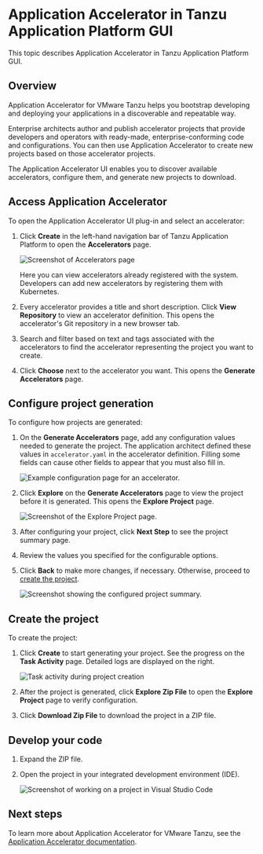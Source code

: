 # Application Accelerator in Tanzu Application Platform GUI

This topic describes Application Accelerator in Tanzu Application Platform GUI.

## <a id="overview"></a> Overview

Application Accelerator for VMware Tanzu helps you bootstrap developing and deploying your applications in a discoverable and repeatable way.

Enterprise architects author and publish accelerator projects that provide developers and operators
with ready-made, enterprise-conforming code and configurations.
You can then use Application Accelerator to create new projects based on those accelerator projects.

The Application Accelerator UI enables you to discover available accelerators, configure them, and
generate new projects to download.

## <a id='entry-point'></a>Access Application Accelerator

To open the Application Accelerator UI plug-in and select an accelerator:

1. Click **Create** in the left-hand navigation bar of Tanzu Application Platform to open the
   **Accelerators** page.

    ![Screenshot of Accelerators page](images/aa1-acc-page.png)

    Here you can view accelerators already registered with the system.
    Developers can add new accelerators by registering them with Kubernetes.

2. Every accelerator provides a title and short description.
   Click **View Repository** to view an accelerator definition. This opens the accelerator's Git
   repository in a new browser tab.

3. Search and filter based on text and tags associated with the accelerators to find the accelerator
   representing the project you want to create.

4. Click **Choose** next to the accelerator you want. This opens the **Generate Accelerators** page.

## <a id='configure-project'></a> Configure project generation

To configure how projects are generated:

1. On the **Generate Accelerators** page, add any configuration values needed to generate the
   project. The application architect defined these values in `accelerator.yaml` in the accelerator
   definition.
   Filling some fields can cause other fields to appear that you must also fill in.

    ![Example configuration page for an accelerator.](images/aa2-configuringAnAccelerator.png)

2. Click **Explore** on the **Generate Accelerators** page to view the project before it is generated.
   This opens the **Explore Project** page.

    ![Screenshot of the Explore Project page.](images/aa3-exploringProject.png)

3. After configuring your project, click **Next Step** to see the project summary page.

4. Review the values you specified for the configurable options.

5. Click **Back** to make more changes, if necessary. Otherwise, proceed to [create the project](#create-project).

    ![Screenshot showing the configured project summary.](images/aa4-configuredProjectSummary.png)

## <a id='create-project'></a> Create the project

To create the project:

1. Click **Create** to start generating your project. See the progress on the **Task Activity** page.
   Detailed logs are displayed on the right.

    ![Task activity during project creation](images/aa5-taskActivity.png)

2. After the project is generated, click **Explore Zip File** to open the **Explore Project**
   page to verify configuration.

3. Click **Download Zip File** to download the project in a ZIP file.

## <a id='develop-your-code'></a>Develop your code

1. Expand the ZIP file.
2. Open the project in your integrated development environment (IDE).

    ![Screenshot of working on a project in Visual Studio Code](images/aa6-ide.png)

## <a id='next-steps'></a>Next steps

To learn more about Application Accelerator for VMware Tanzu, see the
[Application Accelerator documentation](../../application-accelerator/about-application-accelerator.md).
